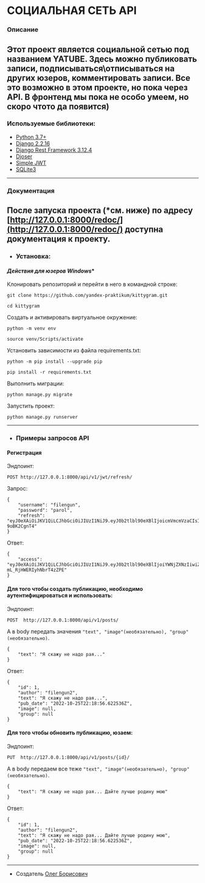 # СОЦИАЛЬНАЯ СЕТЬ API
### Описание
Этот проект является социальной сетью под названием YATUBE. Здесь можно публиковать записи, подписываться\отписываться на других юзеров, комментировать записи. Все это возможно в этом проекте, но пока через API. В фронтенд мы пока не особо умеем, но скоро чтото да появится)
------------------------------------------------------------
### Используемые библиотеки:
- [Python 3.7+](https://www.python.org/)
- [Django 2.2.16](https://www.djangoproject.com)
- [Django Rest Framework 3.12.4](https://www.django-rest-framework.org)
- [Djoser](https://djoser.readthedocs.io/en/latest/getting_started.html)
- [Simple JWT](https://django-rest-framework-simplejwt.readthedocs.io/en/latest/)
- [SQLite3](https://www.sqlite.org/index.html)
------------------------------------------------------------
### Документация
После запуска проекта (*см. ниже) по адресу [http://127.0.0.1:8000/redoc/](http://127.0.0.1:8000/redoc/) доступна документация к проекту.
------------------------------------------------------------
- ### Установка:
#### *Действия для юзеров Windows**

Клонировать репозиторий и перейти в него в командной строке:
```
git clone https://github.com/yandex-praktikum/kittygram.git
```
```
cd kittygram
```
Cоздать и активировать виртуальное окружение:
```
python -m venv env
```
```
source venv/Scripts/activate
```
Установить зависимости из файла requirements.txt:
```
python -m pip install --upgrade pip
```
```
pip install -r requirements.txt
```
Выполнить миграции:
```
python manage.py migrate
```
Запустить проект:
```
python manage.py runserver
```
------------------------------------------------------------
- ### Примеры запросов API
#### Регистрация
Эндпоинт: 
```
POST http://127.0.0.1:8000/api/v1/jwt/refresh/
```
Запрос:
```
{
    "username": "filengun",
    "password": "parol",
    "refresh": "eyJ0eXAiOiJKV1QiLCJhbGciOiJIUzI1NiJ9.eyJ0b2tlbl90eXBlIjoicmVmcmVzaCIsImV4cCI6MTY2NjgxODkyMCwianRpIjoiMWYwMmQzNmQ2ODk1NGU1ZDljMzViYWZkYTE2MzMwOWUiLCJ1c2VyX2lkIjoyfQ.gHKBSRI93L8iHLf919FrFOWyo4khfXYY-9oBK2CgnT4"
}
```
Ответ:
```
{
    "access": "eyJ0eXAiOiJKV1QiLCJhbGciOiJIUzI1NiJ9.eyJ0b2tlbl90eXBlIjoiYWNjZXNzIiwiZXhwIjoxNjc1Mzc1ODEyLCJqdGkiOiIxNjVlNTBiMzBhNjc0YzZiOTQyZGM4Nzk3NjE1YmM0YiIsInVzZXJfaWQiOjJ9.TTUx5YFR9QsqZkE6t0ryR-mL_RjHWERIyhNbrT4zZPE"
}
```

#### Для того чтобы создать публикацию, необходимо аутентифицироваться и использовать:
Эндпоинт:
```
POST  http://127.0.0.1:8000/api/v1/posts/
```
А в body передать значения `"text", "image"(необязательно), "group"(необязательно)`.
```
{
    "text": "Я скажу не надо рая..."
}
```
Ответ:
```
{
    "id": 1,
    "author": "filengun2",
    "text": "Я скажу не надо рая...",
    "pub_date": "2022-10-25T22:18:56.622536Z",
    "image": null,
    "group": null
}
```
#### Для того чтобы обновить публикацию, юзаем:
Эндпоинт:
```
PUT  http://127.0.0.1:8000/api/v1/posts/{id}/
```
А в body передаем все теже `"text", "image"(необязательно), "group"(необязательно)`.
```
{
    "text": "Я скажу не надо рая... Дайте лучше родину мою"
}
```
Ответ:
```
{
    "id": 1,
    "author": "filengun2",
    "text": "Я скажу не надо рая... Дайте лучше родину мою",
    "pub_date": "2022-10-25T22:18:56.622536Z",
    "image": null,
    "group": null
}
```
------------------------------------------------------------
- Создатель [Олег Борисович](https://github.com/Filengun)
